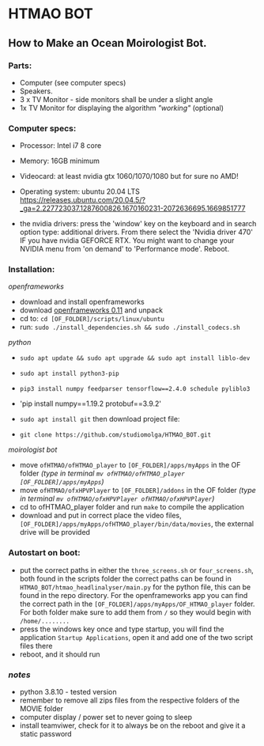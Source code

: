 # HTMAO BOT
## How to Make an Ocean Moirologist Bot. 

### Parts:
- Computer (see computer specs)
- Speakers. 
- 3 x TV Monitor - side monitors shall be under a slight angle
- 1x TV Monitor for displaying the algorithm *"working"* (optional)

### Computer specs:
- Processor: Intel i7 8 core
- Memory: 16GB minimum
- Videocard: at least nvidia gtx 1060/1070/1080 but for sure no AMD!
- Operating system: ubuntu 20.04 LTS https://releases.ubuntu.com/20.04.5/?_ga=2.227723037.1287600826.1670160231-2072636695.1669851777

- the nvidia drivers: press the 'window' key on the keyboard and in search option type: additional drivers. From there select the 'Nvidia driver 470' IF you have nvidia GEFORCE RTX. You might want to change your NVIDIA menu from 'on demand' to 'Performance mode'. Reboot. 


### Installation:
*openframeworks*
- download and install openframeworks
- download [openframeworks 0.11](https://github.com/openframeworks/openFrameworks/releases/download/0.11.2/of_v0.11.2_linux64gcc6_release.tar.gz) and unpack
- cd to: `cd [OF_FOLDER]/scripts/linux/ubuntu`
- run: `sudo ./install_dependencies.sh && sudo ./install_codecs.sh`

*python*
- `sudo apt update && sudo apt upgrade && sudo apt install liblo-dev`
- `sudo apt install python3-pip`
- `pip3 install numpy feedparser tensorflow==2.4.0 schedule pyliblo3`
- 'pip install numpy==1.19.2 protobuf==3.9.2'

- `sudo apt install git`
then download project file:
- `git clone https://github.com/studiomolga/HTMAO_BOT.git`


*moirologist bot*
- move `ofHTMAO/ofHTMAO_player` to `[OF_FOLDER]/apps/myApps` in the OF folder
_(type in terminal `mv ofHTMAO/ofHTMAO_player [OF_FOLDER]/apps/myApps`)_
- move `ofHTMAO/ofxHPVPlayer` to `[OF_FOLDER]/addons` in the OF folder _(type in terminal `mv ofHTMAO/ofxHPVPlayer ofHTMAO/ofxHPVPlayer`)_
- cd to ofHTMAO_player folder  and run `make` to compile the application
- download and put in correct place the video files, `[OF_FOLDER]/apps/myApps/ofHTMAO_player/bin/data/movies`, the external drive will be provided


### Autostart on boot:
- put the correct paths in either the `three_screens.sh` or `four_screens.sh`, both found in the scripts folder
  the correct paths can be found in `HTMAO_BOT/htmao_headlinalyser/main.py` for the python file, this can be found in the repo directory. For the openframeworks app you can find the correct path in the `[OF_FOLDER]/apps/myApps/OF_HTMAO_player` folder. For both folder make sure to add them from `/` so they would begin with `/home/........` 
- press the windows key once and type startup, you will find the application `Startup Applications`, open it and add one of the two script files there
- reboot, and it should run

### *notes*

- python 3.8.10 - tested version
- remember to remove all zips files from the respective folders of the MOVIE folder
- computer display / power set to never going to sleep
- install teamviwer, check for it to always be on the reboot and give it a static password
